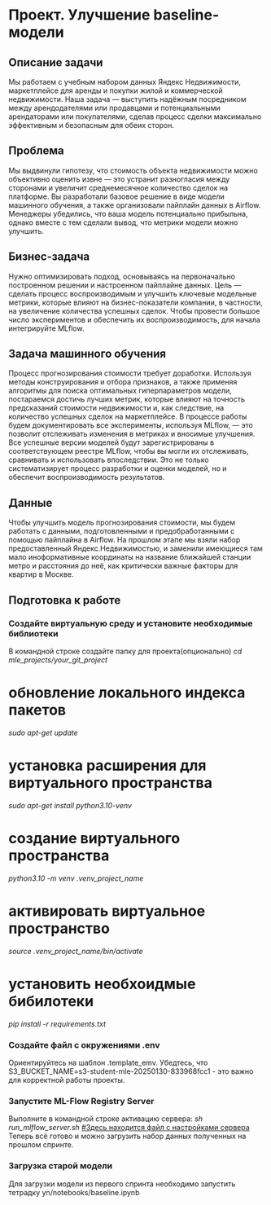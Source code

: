 # Проект. Улучшение baseline-модели
## Описание задачи
Мы работаем с учебным набором данных Яндекс Недвижимости, маркетплейсе для аренды и покупки жилой и коммерческой недвижимости. Наша задача — выступить надёжным посредником между арендодателями или продавцами и потенциальными арендаторами или покупателями, 
сделав процесс сделки максимально эффективным и безопасным для обеих сторон.
## Проблема
Мы выдвинули гипотезу, что стоимость объекта недвижимости можно объективно оценить извне — это устранит разногласия между сторонами и увеличит среднемесячное количество сделок на платформе. Вы разработали базовое решение в виде модели машинного обучения, а также организовали пайплайн данных в Airflow. Менеджеры убедились, что ваша модель потенциально прибыльна, однако вместе с тем сделали вывод, что метрики модели можно улучшить. 
## Бизнес-задача
Нужно оптимизировать подход, основываясь на первоначально построенном решении и настроенном пайплайне данных. Цель — сделать процесс воспроизводимым и улучшить ключевые модельные метрики, которые влияют на бизнес-показатели компании, в частности, на увеличение количества успешных сделок. Чтобы провести большое число экспериментов и обеспечить их воспроизводимость, для начала интегрируйте MLflow.
## Задача машинного обучения
Процесс прогнозирования стоимости требует доработки. Используя методы конструирования и отбора признаков, а также применяя алгоритмы для поиска оптимальных гиперпараметров модели, постараемся достичь лучших метрик, которые влияют на точность предсказаний стоимости недвижимости 
и, как следствие, на количество успешных сделок на маркетплейсе. В процессе работы будем документировать все эксперименты, используя MLflow, — это позволит отслеживать изменения в метриках и вносимые улучшения. 
Все успешные версии моделей будут зарегистрированы в соответствующем реестре MLflow, чтобы вы могли их отслеживать, сравнивать и использовать впоследствии. Это не только систематизирует процесс разработки и оценки моделей, но и обеспечит воспроизводимость результатов. 
## Данные
Чтобы улучшить модель прогнозирования стоимости, мы будем работать с данными, подготовленными и предобработанными с помощью пайплайна в Airflow. 
На прошлом этапе мы взяли набор предоставленный Яндекс.Недвижимостью, и заменили имеющиеся там мало иноформативные координаты на название ближайшей станции метро и расстояния до неё, как критически важные факторы для квартир в Москве.

## Подготовка к работе
### Создайте виртуальную среду и установите необходимые библиотеки
В командной строке создайте папку для проекта(опционально)
*cd mle_projects/your_git_project*
# обновление локального индекса пакетов
*sudo apt-get update*
# установка расширения для виртуального пространства
*sudo apt-get install python3.10-venv*
# создание виртуального пространства
*python3.10 -m venv .venv_project_name*
# активировать виртуальное пространство
*source .venv_project_name/bin/activate*
# установить необхоидмые бибилотеки
*pip install -r requirements.txt*
### Создайте файл с окружениями .env
Ориентируйтесь на шаблон .template_emv.
Убедтесь, что S3_BUCKET_NAME=s3-student-mle-20250130-833968fcc1 - это важно для корректной работы проекты.
### Запустите ML-Flow Registry Server
 Выполните в командной строке активацию сервера:
 *sh run_mlflow_server.sh* [#Здесь находится файл с настройками сервера](https://github.com/AlexKretov/yn/blob/06abedc2dce9a72f979d40b30d7b322513b8cf61/run_mlflow_server.sh)
Теперь всё готово и можно загрузить набор данных полученных на прошлом спринте.
### Загрузка старой модели
Для загрузки модели из первого спринта необходимо запустить тетрадку yn/notebooks/baseline.ipynb


